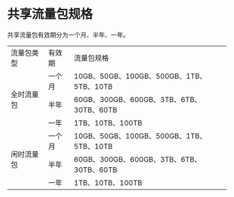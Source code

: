 # 共享流量包规格
共享流量包有效期分为一个月、半年、一年。
<table>
	<tr>
		<td> 流量包类型 </td>
		<td> 有效期 </td>
		<td> 流量包规格 </td>
	</tr>
	<tr>
		<td  rowspan = "3"> 全时流量包  </td>
		<td> 一个月 </td>
		<td> 10GB、50GB、100GB、500GB、1TB、5TB、10TB </td>
	</tr>
	<tr>
		<td> 半年 </td>
		<td> 60GB、300GB、600GB、3TB、6TB、30TB、60TB </td>
	</tr>
	<tr>
		<td>一年</td>
		<td>1TB、10TB、100TB</td>
	</tr>
	<tr>
		<td  rowspan = "3"> 闲时流量包  </td>
		<td> 一个月 </td>
		<td>10GB、50GB、100GB、500GB、1TB、5TB、10TB</td>
	</tr>
	<tr>
		<td> 半年 </td>
		<td>60GB、300GB、600GB、3TB、6TB、30TB、60TB</td>
	</tr>
	<tr>
		<td>一年</td>
		<td>1TB、10TB、100TB</td>
	</tr>
</table>
